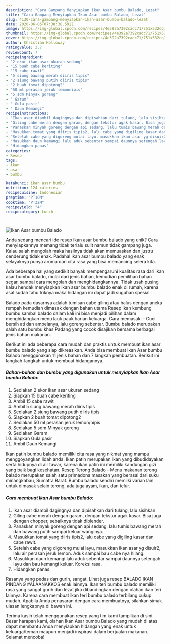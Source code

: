 ```yaml
---
description: "Cara Gampang Menyiapkan Ikan Asar bumbu Balado, Lezat"
title: "Cara Gampang Menyiapkan Ikan Asar bumbu Balado, Lezat"
slug: 4130-cara-gampang-menyiapkan-ikan-asar-bumbu-balado-lezat
date: 2020-06-05T07:38:38.592Z
image: https://img-global.cpcdn.com/recipes/4e392a7392cadc71/751x532cq70/ikan-asar-bumbu-balado-foto-resep-utama.jpg
thumbnail: https://img-global.cpcdn.com/recipes/4e392a7392cadc71/751x532cq70/ikan-asar-bumbu-balado-foto-resep-utama.jpg
cover: https://img-global.cpcdn.com/recipes/4e392a7392cadc71/751x532cq70/ikan-asar-bumbu-balado-foto-resep-utama.jpg
author: Christian Holloway
ratingvalue: 3.7
reviewcount: 7
recipeingredient:
- "2 ekor ikan asar ukuran sedang"
- "15 buah cabe keriting"
- "15 cabe rawit"
- "5 siung bawang merah diiris tipis"
- "2 siung bawang putih diiris tipis"
- "2 buah tomat dipotong2"
- "50 ml perasan jeruk lemonnipis"
- "5 sdm Minyak goreng"
- " Garam"
- " Gula pasir"
- " Daun Kemangi"
recipeinstructions:
- "Ikan asar diambil dagingnya dan dipisahkan dari tulang, lalu sisihkan"
- "Giling cabe merah dengan garam, dengan tekstur agak kasar. Bisa juga dengan chopper, sebaiknya tidak diblender."
- "Panaskan minyak goreng dengan api sedang, lalu tumis bawang merah dan bawang putih sampai keluar wanginya."
- "Masukkan tomat yang diiris tipis2, lalu cabe yang digiling kasar dan cabe rawit."
- "Setelah cabe yang digoreng mulai layu, masukkan ikan asar yg disuir2, lalu air perasan jeruk lemon. Aduk sampai bau cabe nya hilang."
- "Masukkan daun kemangi lalu aduk sebentar sampai daunnya setengah layu dan bau kemangi keluar. Koreksi rasa."
- "Hidangkan panas"
categories:
- Resep
tags:
- ikan
- asar
- bumbu

katakunci: ikan asar bumbu 
nutrition: 124 calories
recipecuisine: Indonesian
preptime: "PT10M"
cooktime: "PT32M"
recipeyield: "4"
recipecategory: Lunch

---
```



![Ikan Asar bumbu Balado](https://img-global.cpcdn.com/recipes/4e392a7392cadc71/751x532cq70/ikan-asar-bumbu-balado-foto-resep-utama.jpg)

Anda sedang mencari ide resep ikan asar bumbu balado yang unik? Cara menyiapkannya memang tidak terlalu sulit namun tidak gampang juga. Kalau salah mengolah maka hasilnya tidak akan memuaskan dan justru cenderung tidak enak. Padahal ikan asar bumbu balado yang enak selayaknya punya aroma dan cita rasa yang bisa memancing selera kita.

Ada beberapa hal yang sedikit banyak mempengaruhi kualitas rasa dari ikan asar bumbu balado, mulai dari jenis bahan, kemudian pemilihan bahan segar, sampai cara mengolah dan menghidangkannya. Tidak usah pusing kalau hendak menyiapkan ikan asar bumbu balado enak di rumah, karena asal sudah tahu triknya maka hidangan ini dapat jadi suguhan spesial.

Balado pada dasarnya adalah tumisan cabe giling atau halus dengan aneka rempah kemudian dimasak dengan bahan utama Resep ikan kembung bumbu sambal balado dalam kali ini bisa menjadi pilihan dalam menghidangkan menu lauk pauk harian keluarga. Cara memasak: - Cuci bersih ati dan ampelanya, lalu goreng sebentar. Bumbu balado merupakan salah satu bumbu khas Padang yang cocok disajikan bersama berbagai jenis bahan makanan.


Berikut ini ada beberapa cara mudah dan praktis untuk membuat ikan asar bumbu balado yang siap dikreasikan. Anda bisa membuat Ikan Asar bumbu Balado menggunakan 11 jenis bahan dan 7 langkah pembuatan. Berikut ini langkah-langkah untuk membuat hidangannya.

<!--inarticleads1-->

##### Bahan-bahan dan bumbu yang digunakan untuk menyiapkan Ikan Asar bumbu Balado:

1. Sediakan 2 ekor ikan asar ukuran sedang
1. Siapkan 15 buah cabe keriting
1. Ambil 15 cabe rawit
1. Ambil 5 siung bawang merah diiris tipis
1. Sediakan 2 siung bawang putih diiris tipis
1. Siapkan 2 buah tomat dipotong2
1. Sediakan 50 ml perasan jeruk lemon/nipis
1. Sediakan 5 sdm Minyak goreng
1. Sediakan  Garam
1. Siapkan  Gula pasir
1. Ambil  Daun Kemangi


Ikan patin bumbu balado memiliki cita rasa yang nikmat yang mampu menggoyangkan lidah anda. Ikan patin merupakan ikan yang dibudidayakan serta hidupnya di air tawar, karena ikan patin ini memiliki kandungan gizi yang baik bagi kesehatan. Resep Terong Balado - Menu makanan terong balado merupakan salah satu primadona masakan yang berasal dari suku minangkabau, Sumatra Barat. Bumbu balado sendiri memilki varian lain untuk dimasak selain terong, ada juga ayam, ikan, dan telur. 

<!--inarticleads2-->

##### Cara membuat Ikan Asar bumbu Balado:

1. Ikan asar diambil dagingnya dan dipisahkan dari tulang, lalu sisihkan
1. Giling cabe merah dengan garam, dengan tekstur agak kasar. Bisa juga dengan chopper, sebaiknya tidak diblender.
1. Panaskan minyak goreng dengan api sedang, lalu tumis bawang merah dan bawang putih sampai keluar wanginya.
1. Masukkan tomat yang diiris tipis2, lalu cabe yang digiling kasar dan cabe rawit.
1. Setelah cabe yang digoreng mulai layu, masukkan ikan asar yg disuir2, lalu air perasan jeruk lemon. Aduk sampai bau cabe nya hilang.
1. Masukkan daun kemangi lalu aduk sebentar sampai daunnya setengah layu dan bau kemangi keluar. Koreksi rasa.
1. Hidangkan panas


Rasanya yang pedas dan gurih, sangat. Lihat juga resep BALADO IKAN PINDANG #ALAANAKKOS enak lainnya. Ikan teri bumbu balado memiliki rasa yang sangat gurih dan lezat jika dibandingkan dengan olahan ikan teri lainnya. Karena cara membuat ikan teri bumbu balado terbilang cukup mudah. Apabila Anda penasaran dengan cara membuatnya, silahkan simak ulasan lengkapnya di bawah ini. 

Terima kasih telah menggunakan resep yang tim kami tampilkan di sini. Besar harapan kami, olahan Ikan Asar bumbu Balado yang mudah di atas dapat membantu Anda menyiapkan hidangan yang enak untuk keluarga/teman maupun menjadi inspirasi dalam berjualan makanan. Selamat mencoba!
